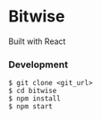 # Bitwise

Built with React

### Development
```
$ git clone <git_url>
$ cd bitwise
$ npm install
$ npm start
```
